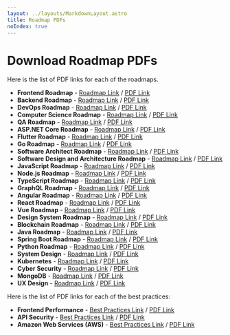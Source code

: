```yaml
---
layout: ../layouts/MarkdownLayout.astro
title: Roadmap PDFs
noIndex: true
---
```


# Download Roadmap PDFs

Here is the list of PDF links for each of the roadmaps.

- **Frontend Roadmap** - [Roadmap Link](https://devpath.sh/frontend) / [PDF Link](https://devpath.sh/pdfs/roadmaps/frontend.pdf)
- **Backend Roadmap** - [Roadmap Link](https://devpath.sh/backend) / [PDF Link](https://devpath.sh/pdfs/roadmaps/backend.pdf)
- **DevOps Roadmap** - [Roadmap Link](https://devpath.sh/devops) / [PDF Link](https://devpath.sh/pdfs/roadmaps/devops.pdf)
- **Computer Science Roadmap** - [Roadmap Link](https://devpath.sh/computer-science) / [PDF Link](https://devpath.sh/pdfs/roadmaps/computer-science.pdf)
- **QA Roadmap** - [Roadmap Link](https://devpath.sh/qa) / [PDF Link](https://devpath.sh/pdfs/roadmaps/qa.pdf)
- **ASP.NET Core Roadmap** - [Roadmap Link](https://devpath.sh/aspnet-core) / [PDF Link](https://devpath.sh/pdfs/roadmaps/aspnet-core.pdf)
- **Flutter Roadmap** - [Roadmap Link](https://devpath.sh/flutter) / [PDF Link](https://devpath.sh/pdfs/roadmaps/flutter.pdf)
- **Go Roadmap** - [Roadmap Link](https://devpath.sh/golang) / [PDF Link](https://devpath.sh/pdfs/roadmaps/golang.pdf)
- **Software Architect Roadmap** - [Roadmap Link](https://devpath.sh/software-architect) / [PDF Link](https://devpath.sh/pdfs/roadmaps/software-architect.pdf)
- **Software Design and Architecture Roadmap** - [Roadmap Link](https://devpath.sh/software-design-architecture) / [PDF Link](https://devpath.sh/pdfs/roadmaps/software-design-architecture.pdf)
- **JavaScript Roadmap** - [Roadmap Link](https://devpath.sh/javascript) / [PDF Link](https://devpath.sh/pdfs/roadmaps/javascript.pdf)
- **Node.js Roadmap** - [Roadmap Link](https://devpath.sh/nodejs) / [PDF Link](https://devpath.sh/pdfs/roadmaps/nodejs.pdf)
- **TypeScript Roadmap** - [Roadmap Link](https://devpath.sh/typescript) / [PDF Link](https://devpath.sh/pdfs/roadmaps/typescript.pdf)
- **GraphQL Roadmap** - [Roadmap Link](https://devpath.sh/graphql) / [PDF Link](https://devpath.sh/pdfs/roadmaps/graphql.pdf)
- **Angular Roadmap** - [Roadmap Link](https://devpath.sh/angular) / [PDF Link](https://devpath.sh/pdfs/roadmaps/angular.pdf)
- **React Roadmap** - [Roadmap Link](https://devpath.sh/react) / [PDF Link](https://devpath.sh/pdfs/roadmaps/react.pdf)
- **Vue Roadmap** - [Roadmap Link](https://devpath.sh/vue) / [PDF Link](https://devpath.sh/pdfs/roadmaps/vue.pdf)
- **Design System Roadmap** - [Roadmap Link](https://devpath.sh/design-system) / [PDF Link](https://devpath.sh/pdfs/roadmaps/design-system.pdf)
- **Blockchain Roadmap** - [Roadmap Link](https://devpath.sh/blockchain) / [PDF Link](https://devpath.sh/pdfs/roadmaps/blockchain.pdf)
- **Java Roadmap** - [Roadmap Link](https://devpath.sh/java) / [PDF Link](https://devpath.sh/pdfs/roadmaps/java.pdf)
- **Spring Boot Roadmap** - [Roadmap Link](https://devpath.sh/spring-boot) / [PDF Link](https://devpath.sh/pdfs/roadmaps/spring-boot.pdf)
- **Python Roadmap** - [Roadmap Link](https://devpath.sh/python) / [PDF Link](https://devpath.sh/pdfs/roadmaps/python.pdf)
- **System Design** - [Roadmap Link](https://devpath.sh/system-design) / [PDF Link](https://devpath.sh/pdfs/roadmaps/system-design.pdf)
- **Kubernetes** - [Roadmap Link](https://devpath.sh/kubernetes) / [PDF Link](https://devpath.sh/pdfs/roadmaps/kubernetes.pdf)
- **Cyber Security** - [Roadmap Link](https://devpath.sh/cyber-security) / [PDF Link](https://devpath.sh/pdfs/roadmaps/cyber-security.pdf)
- **MongoDB** - [Roadmap Link](https://devpath.sh/mongodb) / [PDF Link](https://devpath.sh/pdfs/roadmaps/mongodb.pdf)
- **UX Design** - [Roadmap Link](https://devpath.sh/ux-design) / [PDF Link](https://devpath.sh/pdfs/roadmaps/ux-design.pdf)

Here is the list of PDF links for each of the best practices:

- **Frontend Performance** - [Best Practices Link](https://devpath.sh/best-practices/frontend-performance) / [PDF Link](https://devpath.sh/pdfs/best-practices/frontend-performance.pdf)
- **API Security** - [Best Practices Link](https://devpath.sh/best-practices/api-security) / [PDF Link](https://devpath.sh/pdfs/best-practices/api-security.pdf)
- **Amazon Web Services (AWS)** - [Best Practices Link](https://devpath.sh/best-practices/aws) / [PDF Link](https://devpath.sh/pdfs/best-practices/aws.pdf)
